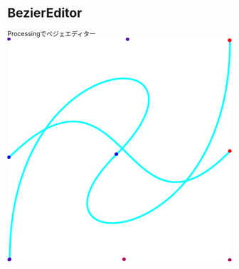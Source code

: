 # BezierEditor
Processingでベジェエディター
![Bezier Editor](https://github.com/takeYY/BezierEditor/blob/master/BezierEditor/Bezier.png)
